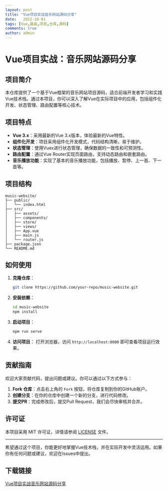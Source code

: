 ```yaml
---
layout: post
title: "Vue项目实战音乐网站源码分享"
date:   2022-10-01
tags: [Vue,路由,项目,仓库,源码]
comments: true
author: admin
---
```

# Vue项目实战：音乐网站源码分享

## 项目简介

本仓库提供了一个基于Vue框架的音乐网站项目源码，适合前端开发者学习和实践Vue技术栈。通过本项目，你可以深入了解Vue在实际项目中的应用，包括组件化开发、状态管理、路由配置等核心技术。

## 项目特点

- **Vue 3.x**：采用最新的Vue 3.x版本，体验最新的Vue特性。
- **组件化开发**：项目采用组件化开发模式，代码结构清晰，易于维护。
- **状态管理**：使用Vuex进行状态管理，确保数据的一致性和可预测性。
- **路由配置**：通过Vue Router实现页面路由，支持动态路由和嵌套路由。
- **音乐播放功能**：实现了基本的音乐播放功能，包括播放、暂停、上一首、下一首等。

## 项目结构

```
music-website/
├── public/
│   └── index.html
├── src/
│   ├── assets/
│   ├── components/
│   ├── store/
│   ├── views/
│   ├── App.vue
│   ├── main.js
│   └── router.js
├── package.json
└── README.md
```

## 如何使用

1. **克隆仓库**：
   ```bash
   git clone https://github.com/your-repo/music-website.git
   ```

2. **安装依赖**：
   ```bash
   cd music-website
   npm install
   ```

3. **启动项目**：
   ```bash
   npm run serve
   ```

4. **访问项目**：
   打开浏览器，访问 `http://localhost:8080` 即可查看项目运行效果。

## 贡献指南

欢迎大家贡献代码，提出问题或建议。你可以通过以下方式参与：

1. **Fork 仓库**：点击右上角的 `Fork` 按钮，将仓库复制到你的GitHub账户。
2. **创建分支**：在你的仓库中创建一个新的分支，进行代码修改。
3. **提交PR**：完成修改后，提交Pull Request，我们会尽快审核并合并。

## 许可证

本项目采用 MIT 许可证，详情请参阅 [LICENSE](LICENSE) 文件。

---

希望通过这个项目，你能更好地掌握Vue技术栈，并在实际开发中灵活运用。如果你有任何问题或建议，欢迎在Issues中提出。

## 下载链接

[Vue项目实战音乐网站源码分享](https://pan.quark.cn/s/aeed7645d34a)